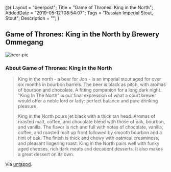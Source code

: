 @{
 Layout = "beerpost";
 Title = "Game of Thrones: King in the North";
 AddedDate = "2019-05-12T08:54:07";
 Tags = "Russian Imperial Stout, Stout";
 Description = "";
 }
 

## Game of Thrones: King in the North by Brewery Ommegang

![beer-pic]

### About Game of Thrones: King in the North

> King in the north - a beer for Jon - is an imperial stout aged for over six months in bourbon barrels. The beer is black as pitch, with aromas of bourbon and chocolate. A fitting companion for a long dark night. "King In The North" is our final expression of what a court brewer would offer a noble lord or lady: perfect balance and pure drinking pleasure.
>
> King in the North pours jet black with a thick tan head. Aromas of roasted malt, coffee, and chocolate blend with those of oak, bourbon, and vanilla. The flavor is rich and full with notes of chocolate, vanilla, coffee, and roasted malt up front followed by smooth bourbon and a hint of oak. The finish is thick and chewy with oatmeal creaminess, and pleasant lingering roast. King in the North pairs well with funky aged cheeses, rich dark meats and decadent desserts. It also makes a great dessert on its own.

Via [untappd][untappd-url].

[untappd-url]: <https://untappd.com//b/brewery-ommegang-game-of-thrones-king-in-the-north/2921396>
[beer-pic]: https://jasonpowley.com/assets/img/2019-05-12-game-of-thrones-king-in-the-north.jpeg "Game of Thrones: King in the North by Brewery Ommegang"
